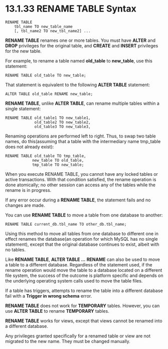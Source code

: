 # 13.1.33 RENAME TABLE Syntax

```
RENAME TABLE
    tbl_name TO new_table_name
    [, tbl_name2 TO new_tbl_name2] ...
```

**RENAME TABLE** renames one or more tables. You must have **ALTER** and **DROP** privileges for the original table, and **CREATE** and **INSERT** privileges for the new table.

For example, to rename a table named **old\_table** to **new\_table**, use this statement:


```
RENAME TABLE old_table TO new_table;
```
That statement is equivalent to the following **ALTER TABLE** statement:


```
ALTER TABLE old_table RENAME new_table;
```
**RENAME TABLE**, unlike **ALTER TABLE**, can rename multiple tables within a single statement:


```
RENAME TABLE old_table1 TO new_table1,
             old_table2 TO new_table2,
             old_table3 TO new_table3,

```

Renaming operations are performed left to right. Thus, to swap two table names, do this(assuming that a table with the intermediary name tmp_table does not already exist):


```
RENAME TABLE old_table TO tmp_table,
            new_table TO old_table,
            tmp_table TO new_table;
```
When you execute RENAME TABLE, you cannot have any locked tables or active transactions. With that condition satisfied, the rename operation is done atomically; no other session can access any of the tables while the rename is in progress.

If any error occur during a **RENAME TABLE**, the statement fails and no changes are made.

You can use **RENAME TABLE** to move a table from one database to another:


```
RENAME TABLE current_db.tbl_name TO other_db.tbl_name;
```
Using this method to move all tables from one database to different one in effect renames the database(an operation for which MySQL has no single statement), except that the original database continues to exist, albeit with no tables.

Like **RENAME TABLE**, **ALTER TABLE ...** **RENAME** can also be used to move a table to a different database. Regardless of the statement used, if the rename operation would move the table to a database located on a different file system, the success of the outcome is platform specific and depends on the underlying operating system calls used to move the table files.

If a table has triggers, attempts to rename the table into a different database fail with a **Trigger in wrong schema** error.

**RENAME TABLE** does not work for **TEMPORARY** tables.  However, you can use **ALTER TABLE** to rename **TEMPORARY** tables.

**RENAME TABLE** works for views, except that views cannot be renamed into a different database.

Any privileges granted specifically for a renamed table or view are not migrated to the new name. They must be changed manually.









